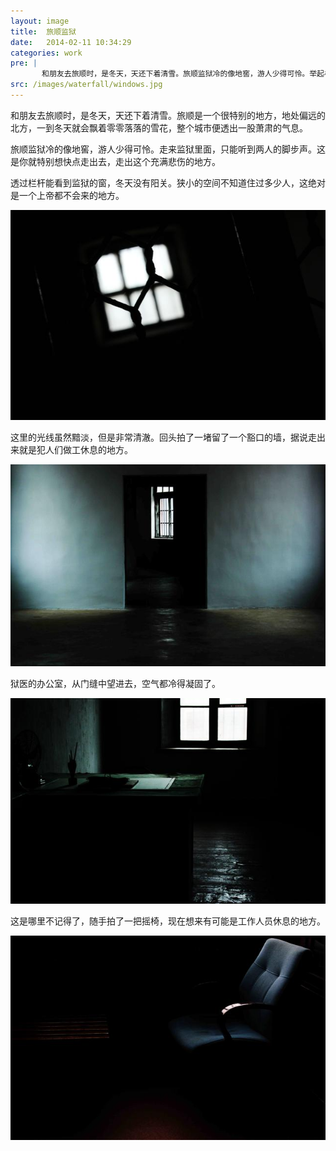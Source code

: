 ```yaml
---
layout: image
title:  旅顺监狱
date:   2014-02-11 10:34:29
categories: work
pre: | 
       和朋友去旅顺时，是冬天，天还下着清雪。旅顺监狱冷的像地窖，游人少得可怜。举起相机，发现处处都是故事。
src: /images/waterfall/windows.jpg
---
```


和朋友去旅顺时，是冬天，天还下着清雪。旅顺是一个很特别的地方，地处偏远的北方，一到冬天就会飘着零零落落的雪花，整个城市便透出一股萧肃的气息。

旅顺监狱冷的像地窖，游人少得可怜。走来监狱里面，只能听到两人的脚步声。这是你就特别想快点走出去，走出这个充满悲伤的地方。

透过栏杆能看到监狱的窗，冬天没有阳关。狭小的空间不知道住过多少人，这绝对是一个上帝都不会来的地方。

![](/images/windows.jpg)

这里的光线虽然黯淡，但是非常清澈。回头拍了一堵留了一个豁口的墙，据说走出来就是犯人们做工休息的地方。

![](/images/doors.jpg)

狱医的办公室，从门缝中望进去，空气都冷得凝固了。

![](/images/officeroom.jpg)

这是哪里不记得了，随手拍了一把摇椅，现在想来有可能是工作人员休息的地方。

![](/images/chair.jpg)


